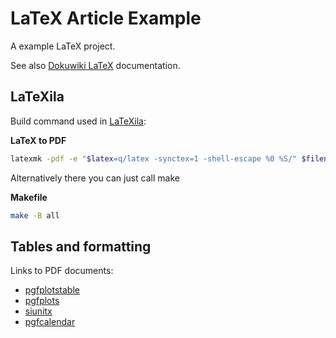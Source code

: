 # LaTeX Article Example

A example LaTeX project.

See also [Dokuwiki
LaTeX](https://github.com/frankhjung/doc-wiki/tree/master/pages/frank/lyx)
documentation.

## LaTeXila

Build command used in [LaTeXila](https://wiki.gnome.org/Apps/LaTeXila):

**LaTeX to PDF**

```bash
latexmk -pdf -e "$latex=q/latex -synctex=1 -shell-escape %0 %S/" $filename
```

Alternatively there you can just call make

**Makefile**

```bash
make -B all
```

## Tables and formatting

Links to PDF documents:

* [pgfplotstable](https://www.latex-tutorial.com/tutorials/advanced/latex-pgfplotstable/)
* [pgfplots](http://pgfplots.sourceforge.net/pgfplots.pdf)
* [siunitx](http://tug.ctan.org/tex-archive/macros/latex/contrib/siunitx/siunitx.pdf)
* [pgfcalendar](http://dickimaw-books.com/latex/admin/html/pgfcalendar.shtml)
